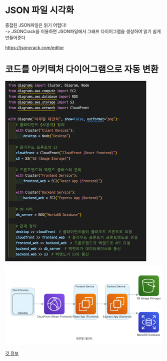 # JSON 파일 시각화
중접된 JSON파일은 읽기 어렵다!<br>
-> JSONCrack을 이용하면 JSON파일에서 그래프 다이어그램을 생성하여 읽기 쉽게 만들어준다

https://jsoncrack.com/editor


# 코드를 아키텍처 다이어그램으로 자동 변환

![alt text](images/codeVisualize.png)<br>

![alt text](images/community.png)<br>

[깃 정보](https://github.com/mingrammer/diagrams)   